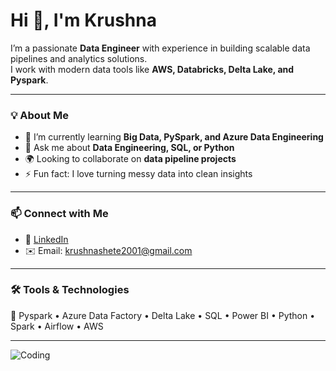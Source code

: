 # Hi 👋, I'm Krushna

I’m a passionate **Data Engineer** with experience in building scalable data pipelines and analytics solutions.  
I work with modern data tools like **AWS, Databricks, Delta Lake, and Pyspark**.

---

### 💡 About Me
- 🧠 I’m currently learning **Big Data, PySpark, and Azure Data Engineering**
- 💬 Ask me about **Data Engineering, SQL, or Python**
- 🌍 Looking to collaborate on **data pipeline projects**
- ⚡ Fun fact: I love turning messy data into clean insights

---

### 📫 Connect with Me
- 💼 [LinkedIn](https://www.linkedin.com/in/krushnashete/)
- ✉️ Email: krushnashete2001@gmail.com


---

### 🛠️ Tools & Technologies
💽 Pyspark • Azure Data Factory • Delta Lake • SQL • Power BI • Python • Spark • Airflow • AWS  

---

![Coding](https://media.giphy.com/media/qgQUggAC3Pfv687qPC/giphy.gif)
